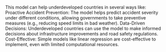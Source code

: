 This model can help underdeveloped countries in several ways like:
Proactive Accident Prevention: The model helps predict accident severity under different conditions, allowing governments to take preventive measures (e.g., reducing speed limits in bad weather).
Data-Driven Decisions: Underdeveloped countries can use the model to make informed decisions about infrastructure improvements and road safety regulations.
Cost-Effective: Simple models like linear regression are cost-effective to implement, even with limited computational resources.
